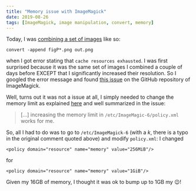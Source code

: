 ```yaml
---
title: "Memory issue with ImageMagick"
date: 2019-08-26
tags: [ImageMagick, image manipulation, convert, memory]
---
```




Today, I was [combining a set of images](/notes/imagemagick/combineimage/) like so:

```
convert -append figP*.png out.png
```

when I got error stating that `cache resources exhausted`. I was first surprised because it was the same set of images I combined a couple of days before EXCEPT that I significantly increased their resolution. So I  googled the error message and found [this issue](https://github.com/ImageMagick/ImageMagick/issues/396) on the GitHub repository of ImageMagick.

Well, turns out it was not a issue at all, I simply needed to change the memory limit as explained [here](https://www.imagemagick.org/script/security-policy.php) and well summarized in the issue:


> [...] increasing the memory limit in `/etc/ImageMagic-6/policy.xml`  works for me.

So, all I had to do was to go to `/etc/ImageMagick-6` (with a *k*, there is a typo in the original comment quoted above) and
modify `policy.xml`: I changed

```
<policy domain="resource" name="memory" value="256MiB"/>
```

for

```
<policy domain="resource" name="memory" value="1GiB"/>
```

Given my 16GB of memory, I thought it was ok to bump up to 1GB my :wink:!
